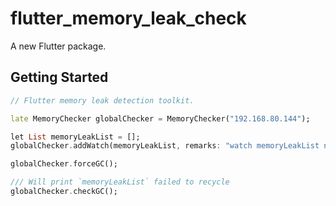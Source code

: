 # flutter_memory_leak_check

A new Flutter package.

## Getting Started
```dart
// Flutter memory leak detection toolkit.

late MemoryChecker globalChecker = MemoryChecker("192.168.80.144");

let List memoryLeakList = [];
globalChecker.addWatch(memoryLeakList, remarks: "watch memoryLeakList note");

globalChecker.forceGC();

/// Will print `memoryLeakList` failed to recycle
globalChecker.checkGC();
```
